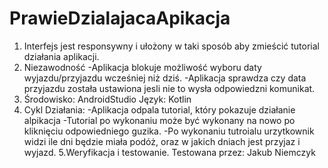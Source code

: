 # PrawieDzialajacaApikacja
1. Interfejs jest responsywny i ułożony w taki sposób aby zmieścić tutorial działania aplikacji.
2. Niezawodność
  -Aplikacja blokuje możliwość wyboru daty wyjazdu/przyjazdu wcześniej niż dziś.
  -Aplikacja sprawdza czy data przyjazdu została ustawiona jesli nie to wysła odpowiedzni komunikat.
3. Środowisko: AndroidStudio
   Język: Kotlin
4. Cykl Działania:
   -Aplikacja odpala tutorial, który pokazuje działanie alpikacja
     -Tutorial po wykonaniu może być wykonany na nowo po kliknięciu odpowiedniego guzika.
   -Po wykonaniu tutroialu urzytkownik widzi ile dni będzie miała podóż, oraz w jakich dniach jest przyjaz i wyjazd.
5.Weryfikacja i testowanie.
  Testowana przez: Jakub Niemczyk
